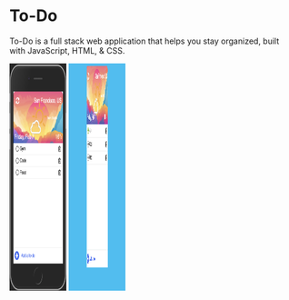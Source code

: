 # To-Do

To-Do is a full stack web application that helps you stay organized, built with JavaScript, HTML, & CSS.

<img src='Mobile_view.png' width='100' height='400' >

<img src='Desktop_view.png' width='100' height='400' >
